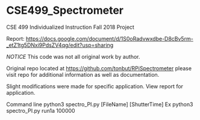 # CSE499_Spectrometer
CSE 499 Individualized Instruction  Fall 2018 Project

Report: https://docs.google.com/document/d/1S0oRadvwxdbe-D8cBv5rm-_etZ1tg5DNxi9PdsZV4qg/edit?usp=sharing

*NOTICE* This code was not all original work by author. 

Original repo located at https://github.com/tonbut/RPiSpectrometer
please visit repo for additional information as well as documentation. 

Slight modifications were made for specific application. View report for application. 

Command line python3 spectro_PI.py [FileName] [ShutterTime]
Ex python3 spectro_PI.py run1a 100000
